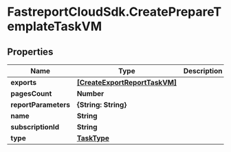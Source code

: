 # FastreportCloudSdk.CreatePrepareTemplateTaskVM

## Properties

Name | Type | Description | Notes
------------ | ------------- | ------------- | -------------
**exports** | [**[CreateExportReportTaskVM]**](CreateExportReportTaskVM.md) |  | [optional] 
**pagesCount** | **Number** |  | [optional] 
**reportParameters** | **{String: String}** |  | [optional] 
**name** | **String** |  | [optional] 
**subscriptionId** | **String** |  | [optional] 
**type** | [**TaskType**](TaskType.md) |  | [optional] 


